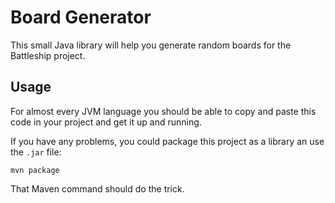 # Board Generator #

This small Java library will help you generate random boards for the Battleship
project.

## Usage
For almost every JVM language you should be able to copy and paste this code in
your project and get it up and running.

If you have any problems, you could package this project as a library an use the
`.jar` file:

```
mvn package
```

That Maven command should do the trick.
